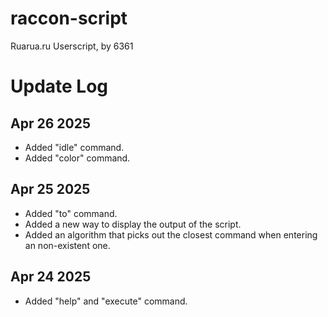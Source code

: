 # raccon-script
Ruarua.ru Userscript, by 6361

# Update Log
## Apr 26 2025

- Added "idle" command.
- Added "color" command.


## Apr 25 2025

- Added "to" command.
- Added a new way to display the output of the script.
- Added an algorithm that picks out the closest command when entering an non-existent one.

## Apr 24 2025

- Added "help" and "execute" command.